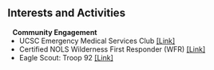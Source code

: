 ## Interests and Activities

<h4 style="margin:0 10px 0;">Community Engagement</h4>

<ul style="margin:0 0 20px;">
  <li>
    <autocolor>UCSC Emergency Medical Services Club</autocolor>
    <a href="https://www.instagram.com/emslugs_ucsc/?hl=en">
      <span>[Link]</span>
      <!-- <span style="font-weight: bold;">[Link]</span> -->
    </a>
  </li>

  <li>
    <autocolor>Certified NOLS Wilderness First Responder (WFR)</autocolor>
    <a href="https://www.nols.edu/en/wilderness-medicine/why-nols/">
      <span>[Link]</span>  
      <!-- <span style="font-weight: bold;">[Link]</span> -->
    </a>
  </li>

  <li>
    <autocolor>Eagle Scout: Troop 92</autocolor>
    <a href="https://www.troopwebhost.org/Troop92Milpitas/Index.htm">
      <span>[Link]</span>
      <!-- <span style="font-weight: bold;">[Link]</span> -->
    </a>
  </li>
</ul>
